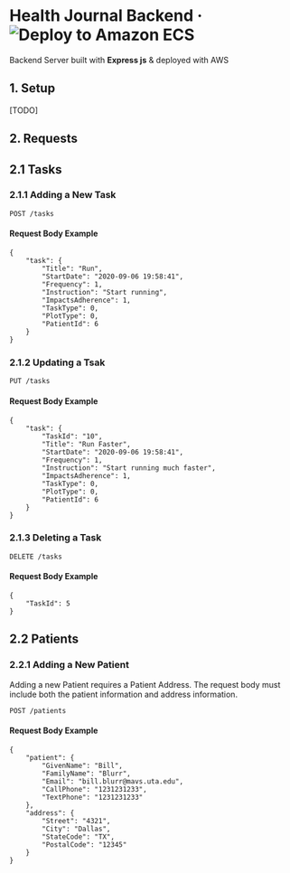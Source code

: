 # Health Journal Backend &middot; ![Deploy to Amazon ECS](https://github.com/UTA-Senior-Design-2020/health-journal-backend/workflows/Deploy%20to%20Amazon%20ECS/badge.svg?branch=master)

Backend Server built with **Express js** & deployed with AWS

## 1. Setup

[TODO]

## 2. Requests

## 2.1 Tasks

### 2.1.1 Adding a New Task

```http
POST /tasks
```

#### Request Body Example

```http
{
	"task": {
		"Title": "Run",
		"StartDate": "2020-09-06 19:58:41",
		"Frequency": 1,
		"Instruction": "Start running",
		"ImpactsAdherence": 1,
		"TaskType": 0,
		"PlotType": 0,
		"PatientId": 6
	}
}
```

### 2.1.2 Updating a Tsak

```http
PUT /tasks
```

#### Request Body Example

```http
{
	"task": {
		"TaskId": "10",
		"Title": "Run Faster",
		"StartDate": "2020-09-06 19:58:41",
		"Frequency": 1,
		"Instruction": "Start running much faster",
		"ImpactsAdherence": 1,
		"TaskType": 0,
		"PlotType": 0,
		"PatientId": 6
	}
}
```

### 2.1.3 Deleting a Task

```http
DELETE /tasks
```

#### Request Body Example

```http
{
	"TaskId": 5
}
```

## 2.2 Patients

### 2.2.1 Adding a New Patient

Adding a new Patient requires a Patient Address. The request body must include both the patient information and address information.

```
POST /patients
```

#### Request Body Example

```http
{
	"patient": {
		"GivenName": "Bill",
		"FamilyName": "Blurr",
		"Email": "bill.blurr@mavs.uta.edu",
		"CallPhone": "1231231233",
		"TextPhone": "1231231233"
	},
	"address": {
		"Street": "4321",
		"City": "Dallas",
		"StateCode": "TX",
		"PostalCode": "12345"
	}
}
```
